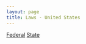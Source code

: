 ```yaml
---
layout: page
title: Laws - United States
---
```

<a href="Federal">Federal</a>
<a href="State">State</a>